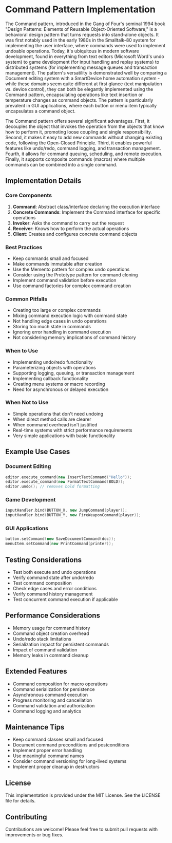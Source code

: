 # Command Pattern Implementation

The Command pattern, introduced in the Gang of Four's seminal 1994 book "Design Patterns: Elements of Reusable Object-Oriented Software," is a behavioral design pattern that turns requests into stand-alone objects. It was first notably used in the early 1980s in the Smalltalk-80 system for implementing the user interface, where commands were used to implement undoable operations. Today, it's ubiquitous in modern software development, found in everything from text editors (Microsoft Word's undo system) to game development (for input handling and replay systems) to distributed systems (for implementing message queues and transaction management). The pattern's versatility is demonstrated well by comparing a Document editing system with a SmartDevice home automation system - while these domains seem quite different at first glance (text manipulation vs. device control), they can both be elegantly implemented using the Command pattern, encapsulating operations like text insertion or temperature changes as command objects. The pattern is particularly prevalent in GUI applications, where each button or menu item typically encapsulates a command object.

The Command pattern offers several significant advantages. First, it decouples the object that invokes the operation from the objects that know how to perform it, promoting loose coupling and single responsibility. Second, it makes it easy to add new commands without changing existing code, following the Open-Closed Principle. Third, it enables powerful features like undo/redo, command logging, and transaction management. Fourth, it allows for command queuing, scheduling, and remote execution. Finally, it supports composite commands (macros) where multiple commands can be combined into a single command.

## Implementation Details

### Core Components
1. **Command**: Abstract class/interface declaring the execution interface
2. **Concrete Commands**: Implement the Command interface for specific operations
3. **Invoker**: Asks the command to carry out the request
4. **Receiver**: Knows how to perform the actual operations
5. **Client**: Creates and configures concrete command objects

### Best Practices
- Keep commands small and focused
- Make commands immutable after creation
- Use the Memento pattern for complex undo operations
- Consider using the Prototype pattern for command cloning
- Implement command validation before execution
- Use command factories for complex command creation

### Common Pitfalls
- Creating too large or complex commands
- Mixing command execution logic with command state
- Not handling edge cases in undo operations
- Storing too much state in commands
- Ignoring error handling in command execution
- Not considering memory implications of command history

### When to Use
- Implementing undo/redo functionality
- Parameterizing objects with operations
- Supporting logging, queuing, or transaction management
- Implementing callback functionality
- Creating menu systems or macro recording
- Need for asynchronous or delayed execution

### When Not to Use
- Simple operations that don't need undoing
- When direct method calls are clearer
- When command overhead isn't justified
- Real-time systems with strict performance requirements
- Very simple applications with basic functionality

## Example Use Cases

### Document Editing
```cpp
editor.execute_command(new InsertTextCommand("Hello"));
editor.execute_command(new FormatTextCommand(BOLD));
editor.undo(); // removes bold formatting
```

### Game Development
```cpp
inputHandler.bind(BUTTON_X, new JumpCommand(player));
inputHandler.bind(BUTTON_Y, new FireWeaponCommand(player));
```

### GUI Applications
```cpp
button.setCommand(new SaveDocumentCommand(doc));
menuItem.setCommand(new PrintCommand(printer));
```

## Testing Considerations
- Test both execute and undo operations
- Verify command state after undo/redo
- Test command composition
- Check edge cases and error conditions
- Verify command history management
- Test concurrent command execution if applicable

## Performance Considerations
- Memory usage for command history
- Command object creation overhead
- Undo/redo stack limitations
- Serialization impact for persistent commands
- Impact of command validation
- Memory leaks in command cleanup

## Extended Features
- Command composition for macro operations
- Command serialization for persistence
- Asynchronous command execution
- Progress monitoring and cancellation
- Command validation and authorization
- Command logging and analytics

## Maintenance Tips
- Keep command classes small and focused
- Document command preconditions and postconditions
- Implement proper error handling
- Use meaningful command names
- Consider command versioning for long-lived systems
- Implement proper cleanup in destructors

## License
This implementation is provided under the MIT License. See the LICENSE file for details.

## Contributing
Contributions are welcome! Please feel free to submit pull requests with improvements or bug fixes.
